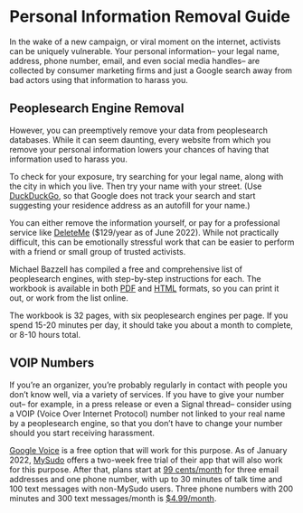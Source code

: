 # Personal Information Removal Guide
In the wake of a new campaign, or viral moment on the internet, activists can be uniquely vulnerable.
Your personal information– your legal name, address, phone number, email, and even social media
handles– are collected by consumer marketing firms and just a Google search away from bad actors
using that information to harass you. 

## Peoplesearch Engine Removal
However, you can preemptively remove your data from peoplesearch databases. While it can seem
daunting, every website from which you remove your personal information lowers your chances of
having that information used to harass you. 

To check for your exposure, try searching for your legal name, along with the city in which you
live. Then try your name with your street. (Use [DuckDuckGo](https://duckduckgo.com/), so that
Google does not track your search and start suggesting your residence address as an autofill for
your name.)

You can either remove the information yourself, or pay for a professional service like
[DeleteMe](https://joindeleteme.com/) ($129/year as of June 2022). While not practically difficult,
this can be emotionally stressful work that can be easier to perform with a friend or small group of
trusted activists.

Michael Bazzell has compiled a free and comprehensive list of peoplesearch engines, with
step-by-step instructions for each. The workbook is available in both [PDF](https://inteltechniques.com/data/workbook.pdf)
and [HTML](https://inteltechniques.com/workbook.html) formats, so you can print it out, or work from
the list online.

The workbook is 32 pages, with six peoplesearch engines per page. If you spend 15-20 minutes per
day, it should take you about a month to complete, or 8-10 hours total.

## VOIP Numbers
If you’re an organizer, you’re probably regularly in contact with people you don’t know well, via a
variety of services. If you have to give your number out– for example, in a press release or even a
Signal thread– consider using a VOIP (Voice Over Internet Protocol) number not linked to your real
name by a peoplesearch engine, so that you don’t have to change your number should you start
receiving harassment.

[Google Voice](https://voice.google.com/u/0/about) is a free option that will work for this purpose.
As of January 2022, [MySudo](https://mysudo.com/) offers a
two-week free trial of their app that will also work for this purpose. After that, plans start at
[99 cents/month](https://support.mysudo.com/hc/en-us/articles/360020179513-What-do-I-get-with-my-SudoGo-paid-subscription-)
for three email addresses and one phone number, with up to 30 minutes of talk time and
100 text messages with non-MySudo users. Three phone numbers with 200 minutes and 300 text
messages/month is [$4.99/month](https://support.mysudo.com/hc/en-us/articles/360019979314-What-do-I-get-with-my-SudoPro-paid-subscription-).
